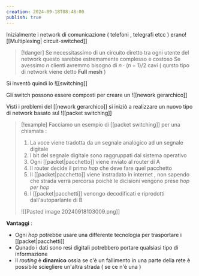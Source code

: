 ```yaml
---
creation: 2024-09-18T08:48:00
publish: true
---
```

Inizialmente i network di comunicazione ( telefoni , telegrafi etcc ) erano![[Multiplexing| circuit-switched]] 
>[!danger] 
>Se necessitassimo di un circuito diretto tra ogni utente del network questo sarebbe estremamente complesso e costoso
>Se avessimo $n$ clienti avremmo bisogno di $n\cdot (n-1)/2$ cavi ( qursto tipo di network viene detto **Full mesh** )

Si inventò quindi lo ![[switching]]  

Gli switch possono essere composti per creare un ![[nework gerarchico]]

Visti i problemi del [[nework gerarchico]] si iniziò a realizzare un nuovo tipo di network basato sul ![[packet switching]]

>[!example] 
>Facciamo un esempio di [[packet switching]] per una chiamata :
>1. La voce viene tradotta da un segnale analogico ad un segnale digitale 
>2. I bit del segnale digitale sono raggruppati dal sistema operativo
>3. Ogni [[packet|pacchetto]] viene inviato al router di A
>4. Il router decide il primo *hop* che deve fare quel pacchetto 
>5. Il [[packet|pacchetto]] viene instradato in internet , non sapendo che strada verrà percorsa poichè le dicisioni vengono prese *hop per hop*
>6. I [[packet|pacchetti]] venongo decodificati e riprodotti dall'autoparlante di B
>   
>![[Pasted image 20240918103009.png]]

**Vantaggi** : 
+ Ogni *hop* potrebbe usare una differente tecnologia per trasportare i [[packet|pacchetti]] 
+ Qunado i dati sono resi digitali potrebbero portare qualsiasi tipo di informazione 
+ Il *routing* è **dinamico** ossia se c'è un fallimento in una parte della rete è possibile sciegliere un'altra strada ( se ce n'è una )
